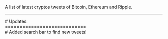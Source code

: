 A list of latest cryptos tweets of Bitcoin, Ethereum and Ripple.

<hr />
# Updates: <br/>
============================ <br />
# Added search bar to find new tweets!